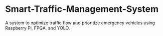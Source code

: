 # Smart-Traffic-Management-System
A system to optimize traffic flow and prioritize emergency vehicles using Raspberry Pi, FPGA, and YOLO.
